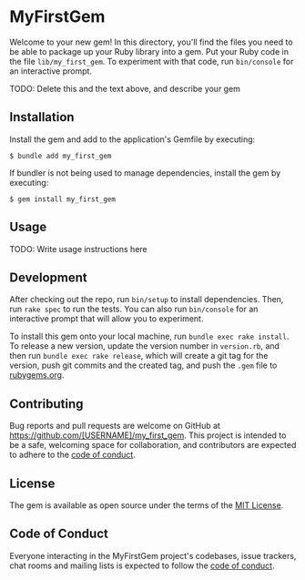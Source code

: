 # MyFirstGem

Welcome to your new gem! In this directory, you'll find the files you need to be able to package up your Ruby library into a gem. Put your Ruby code in the file `lib/my_first_gem`. To experiment with that code, run `bin/console` for an interactive prompt.

TODO: Delete this and the text above, and describe your gem

## Installation

Install the gem and add to the application's Gemfile by executing:

    $ bundle add my_first_gem

If bundler is not being used to manage dependencies, install the gem by executing:

    $ gem install my_first_gem

## Usage

TODO: Write usage instructions here

## Development

After checking out the repo, run `bin/setup` to install dependencies. Then, run `rake spec` to run the tests. You can also run `bin/console` for an interactive prompt that will allow you to experiment.

To install this gem onto your local machine, run `bundle exec rake install`. To release a new version, update the version number in `version.rb`, and then run `bundle exec rake release`, which will create a git tag for the version, push git commits and the created tag, and push the `.gem` file to [rubygems.org](https://rubygems.org).

## Contributing

Bug reports and pull requests are welcome on GitHub at https://github.com/[USERNAME]/my_first_gem. This project is intended to be a safe, welcoming space for collaboration, and contributors are expected to adhere to the [code of conduct](https://github.com/[USERNAME]/my_first_gem/blob/main/CODE_OF_CONDUCT.md).

## License

The gem is available as open source under the terms of the [MIT License](https://opensource.org/licenses/MIT).

## Code of Conduct

Everyone interacting in the MyFirstGem project's codebases, issue trackers, chat rooms and mailing lists is expected to follow the [code of conduct](https://github.com/[USERNAME]/my_first_gem/blob/main/CODE_OF_CONDUCT.md).
